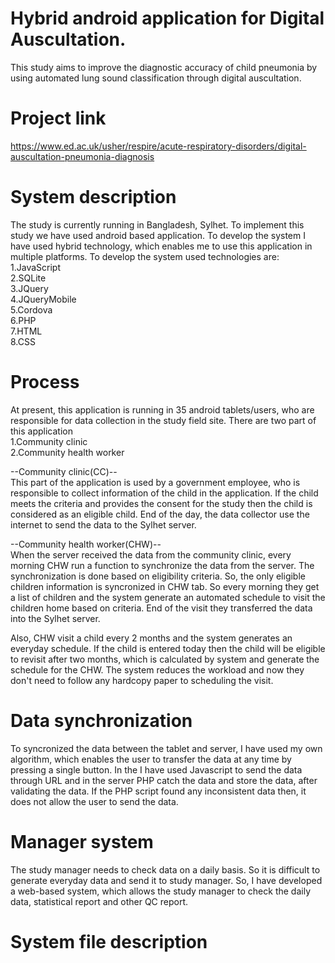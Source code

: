 # Hybrid android application for Digital Auscultation.
This study aims to improve the diagnostic accuracy of child pneumonia by using automated lung sound classification through digital auscultation.
# Project link
https://www.ed.ac.uk/usher/respire/acute-respiratory-disorders/digital-auscultation-pneumonia-diagnosis
# System description
The study is currently running in Bangladesh, Sylhet. To implement this study we have used android based application. To develop the system I have used hybrid technology, which enables me to use this application in multiple platforms. To develop the system used technologies are:<br/>
1.JavaScript<br/>
2.SQLite<br/>
3.JQuery<br/>
4.JQueryMobile<br/>
5.Cordova<br/>
6.PHP<br/>
7.HTML<br/>
8.CSS<br/>

# Process
At present, this application is running in 35 android tablets/users, who are responsible for data collection in the study field site. There are two part of this application<br/>
1.Community clinic<br/>
2.Community health worker<br/>

--Community clinic(CC)--<br/>
This part of the application is used by a government employee, who is responsible to collect information of the child in the application. If the child meets the criteria and provides the consent for the study then the child is considered as an eligible child. End of the day, the data collector use the internet to send the data to the Sylhet server.<br/>

--Community health worker(CHW)--<br/>
When the server received the data from the community clinic, every morning CHW run a function to synchronize the data from the server. The synchronization is done based on eligibility criteria. So, the only eligible children information is syncronized in CHW tab. So every morning they get a list of children and the system generate an automated schedule to visit the children home based on criteria. End of the visit they transferred the data into the Sylhet server.

Also, CHW visit a child every 2 months and the system generates an everyday schedule. If the child is entered today then the child will be eligible to revisit after two months, which is calculated by system and generate the schedule for the CHW. The system reduces the workload and now they don't need to follow any hardcopy paper to scheduling the visit.


# Data synchronization
To syncronized the data between the tablet and server, I have used my own algorithm, which enables the user to transfer the data at any time by pressing a single button. In the I have used Javascript to send the data through URL and in the server PHP catch the data and store the data, after validating the data. If the PHP script found any inconsistent data then, it does not allow the user to send the data.

# Manager system
The study manager needs to check data on a daily basis. So it is difficult to generate everyday data and send it to study manager. So, I have developed a web-based system, which allows the study manager to check the daily data, statistical report and other QC report. 

# System file description
